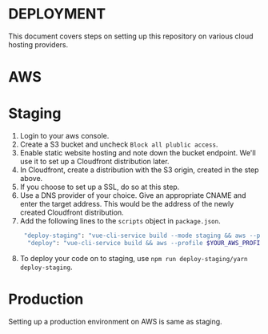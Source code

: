# DEPLOYMENT
This document covers steps on setting up this repository on various cloud hosting providers.

# AWS

# Staging
1. Login to your aws console.
2. Create a S3 bucket and uncheck `Block all plublic access`.
3. Enable static website hosting and note down the bucket endpoint. We'll use it to set up a Cloudfront distribution later.
4. In Cloudfront, create a distribution with the S3 origin, created in the step above.
5. If you choose to set up a SSL, do so at this step.
6. Use a DNS provider of your choice. Give an appropriate CNAME and enter the target address. This would be the address of the newly created Cloudfront distribution.
7. Add the following lines to the `scripts` object in `package.json`.
   ```sh
    "deploy-staging": "vue-cli-service build --mode staging && aws --profile $YOUR_AWS_PROFILE --region $YOUR_AWS_REGION s3 sync ./dist s3://$S3_STAGING_BUCKET_NAME --delete --acl public-read",
     "deploy": "vue-cli-service build && aws --profile $YOUR_AWS_PROFILE --region $YOUR_AWS_REGION s3 sync ./dist s3://$S3_PROD_BUCKET_NAME --delete --acl public-read"
     ```
8. To deploy your code on to staging, use `npm run deploy-staging/yarn deploy-staging`.

# Production
Setting up a production environment on AWS is same as staging.
